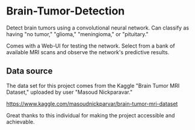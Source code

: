 # Brain-Tumor-Detection

Detect brain tumors using a convolutional neural network. Can classify as having "no tumor," "glioma," "meningioma," or "pituitary."

Comes with a Web-UI for testing the network. Select from a bank of available MRI scans and observe the network's predictive results.


## Data source

The data set for this project comes from the Kaggle "Brain Tumor MRI Dataset," uploaded by user "Masoud Nickparavar."

https://www.kaggle.com/masoudnickparvar/brain-tumor-mri-dataset

Great thanks to this individual for making the project accessible and achievable.
